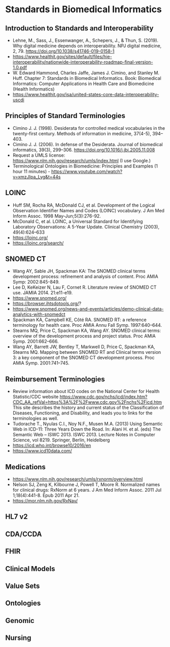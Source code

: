 # Standards in Biomedical Informatics

## Introduction to Standards and Interoperability

* Lehne, M., Sass, J., Essenwanger, A., Schepers, J., & Thun, S. (2019). Why digital medicine depends on interoperability. NPJ digital medicine, 2, 79. https://doi.org/10.1038/s41746-019-0158-1
* https://www.healthit.gov/sites/default/files/hie-interoperability/nationwide-interoperability-roadmap-final-version-1.0.pdf
* W. Edward Hammond, Charles Jaffe, James J. Cimino, and Stanley M. Huff. Chapter 7: Standards in Biomedical Informatics. Book: Biomedical Informatics: Computer Applications in Health Care and Biomedicine (Health Informatics)
* https://www.healthit.gov/isa/united-states-core-data-interoperability-uscdi

## Principles of Standard Terminologies

* Cimino J. J. (1998). Desiderata for controlled medical vocabularies in the twenty-first century. Methods of information in medicine, 37(4-5), 394–403.
* Cimino J. J. (2006). In defense of the Desiderata. Journal of biomedical informatics, 39(3), 299–306. https://doi.org/10.1016/j.jbi.2005.11.008
* Request a UMLS license: https://www.nlm.nih.gov/research/umls/index.html (I use Google.)
* Terminological Ontologies in Biomedicine: Principles and Examples (1 hour 11 minutes) - https://www.youtube.com/watch?v=xmzJIpa_Lyg&t=44s

## LOINC

* Huff SM, Rocha RA, McDonald CJ, et al. Development of the Logical Observation Identifier Names and Codes (LOINC) vocabulary. J Am Med Inform Assoc. 1998 May-Jun;5(3):276-92.
* McDonald C, et al. LOINC, a Universal Standard for Identifying Laboratory Observations: A 5-Year Update. Clinical Chemistry (2003), 49(4):624–633
* https://loinc.org/
* https://loinc.org/search/

## SNOMED CT

* Wang AY, Sable JH, Spackman KA: The SNOMED clinical terms development process: refinement and analysis of content. Proc AMIA Symp: 2002:845-849.
* Lee D, KeKeizer N, Lau F, Cornet R. Literature review of SNOMED CT use. JAMIA 2014. 21:e11-e19.
* https://www.snomed.org/
* https://browser.ihtsdotools.org/?
* https://www.snomed.org/news-and-events/articles/demo-clinical-data-analytics-with-snomedct
* Spackman KA, Campbell KE, Côté RA. SNOMED RT: a reference terminology for health care. Proc AMIA Annu Fall Symp. 1997:640–644.
* Stearns MQ, Price C, Spackman KA, Wang AY. SNOMED clinical terms: overview of the development process and project status. Proc AMIA Symp. 2001:662–666.
* Wang AY, Barrett JW, Bentley T, Markwell D, Price C, Spackman KA, Stearns MQ. Mapping between SNOMED RT and Clinical terms version 3: a key component of the SNOMED CT development process. Proc AMIA Symp. 2001:741–745.

## Reimbursement Terminologies

* Review information about ICD codes on the National Center for Health Statistic/CDC website https://www.cdc.gov/nchs/icd/index.htm?CDC_AA_refVal=https%3A%2F%2Fwww.cdc.gov%2Fnchs%2Ficd.htm This site describes the history and current status of the Classification of Diseases, Functioning, and Disability, and leads you to links for the terminologies as well.
* Tudorache T., Nyulas C.I., Noy N.F., Musen M.A. (2013) Using Semantic Web in ICD-11: Three Years Down the Road. In: Alani H. et al. (eds) The Semantic Web – ISWC 2013. ISWC 2013. Lecture Notes in Computer Science, vol 8219. Springer, Berlin, Heidelberg
* https://icd.who.int/browse10/2016/en
* https://www.icd10data.com/

## Medications

* https://www.nlm.nih.gov/research/umls/rxnorm/overview.html
* Nelson SJ, Zeng K, Kilbourne J, Powell T, Moore R. Normalized names for clinical drugs: RxNorm at 6 years. J Am Med Inform Assoc. 2011 Jul 1;18(4):441-8. Epub 2011 Apr 21.
* https://mor.nlm.nih.gov/RxNav/

## HL7 v2

## CDA/CCDA

## FHIR

## Clinical Models

## Value Sets

## Ontologies

## Genomic

## Nursing
